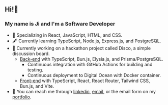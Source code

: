 ## Hi!👋

### My name is Ji and I'm a Software Developer

- 🌱 Specializing in React, JavaScript, HTML, and CSS.
- 🖋️ Currently learning TypeScript, Node.js, Express.js, and PostgreSQL.
- 📖 Currently working on a hackathon project called Disco, a simple discussion board.
    - [Back-end](https://github.com/jpnws/bassline) with TypeScript, Bun.js, Elysia.js, and Prisma/PostgreSQL.
        - Continuous integration with GitHub Actions for building and testing.
        - Continuous deployment to Digital Ocean with Docker container.
    - [Front-end](https://github.com/Austin-Imbastari/disco) with TypeScript, React, React Router, Tailwind CSS, Bun.js, and Vite.
- 📨 You can reach me through [linkedin](https://www.linkedin.com/in/ji-park), [email](mailto:ji.park@jpnws.com), or the email form on my [portfolio](https://www.jpnws.com/).
